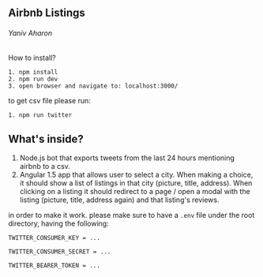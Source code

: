 ## Airbnb Listings
###### Yaniv Aharon

How to install?

```
1. npm install
2. npm run dev
3. open browser and navigate to: localhost:3000/
```
to get csv file please run:
```
1. npm run twitter
```

## What's inside?
1. Node.js bot that exports tweets from the last 24 hours mentioning airbnb to a csv.
2. Angular 1.5 app that allows user to select a city. When making a choice, it should show a list of listings in that city (picture, title, address).
When clicking on a listing it should redirect to a page / open a modal with the listing (picture, title, address again) and that listing's reviews.

in order to make it work.
please make sure to have a `.env` file under the root directory, having the following:
```
TWITTER_CONSUMER_KEY = ...

TWITTER_CONSUMER_SECRET = ...

TWITTER_BEARER_TOKEN = ...
```

